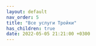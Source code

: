 ```yaml
---
layout: default
nav_order: 5
title: "Все услуги Тройки"
has_children: true
date: 2022-05-05 21:21:00 +0300
---
```


